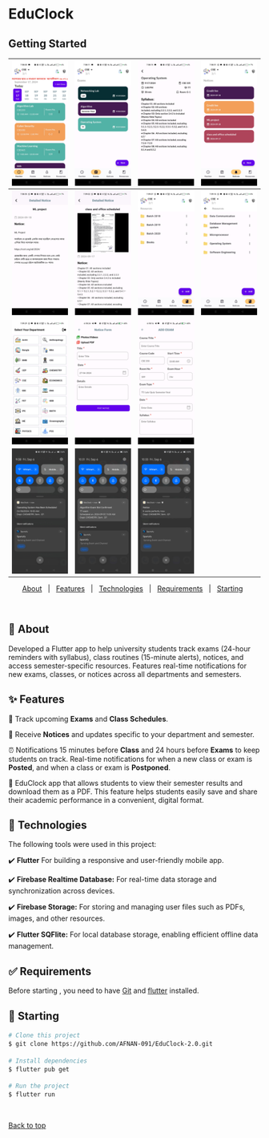 # EduClock



## Getting Started


| <img width="150" alt="018" src="https://github.com/AFNAN-091/EduClock-2.0/blob/main/gallery/Screenshot_2024-09-17-19-38-03-16_70f495e08671079829443d3bd5524ec5.jpg"/> | <img width="150" alt="018" src="https://github.com/AFNAN-091/EduClock-2.0/blob/main/gallery/Screenshot_2024-09-17-19-38-11-64_70f495e08671079829443d3bd5524ec5.jpg"/> | <img width="150" alt="018" src="https://github.com/AFNAN-091/EduClock-2.0/blob/main/gallery/Screenshot_2024-09-17-19-38-15-42_70f495e08671079829443d3bd5524ec5.jpg"/> | <img width="150" alt="018" src="https://github.com/AFNAN-091/EduClock-2.0/blob/main/gallery/Screenshot_2024-09-17-19-38-31-62_70f495e08671079829443d3bd5524ec5.jpg"/> |
|---|---|---|---|
|<img width="150" alt="018" src="https://github.com/AFNAN-091/EduClock-2.0/blob/main/gallery/Screenshot_2024-09-17-19-38-36-00_70f495e08671079829443d3bd5524ec5.jpg"/> | <img width="150" alt="018" src="https://github.com/AFNAN-091/EduClock-2.0/blob/main/gallery/Screenshot_2024-09-17-19-39-02-56_70f495e08671079829443d3bd5524ec5.jpg"/> | <img width="150" alt="018" src="https://github.com/AFNAN-091/EduClock-2.0/blob/main/gallery/Screenshot_2024-09-17-19-39-07-07_70f495e08671079829443d3bd5524ec5.jpg"/> | <img width="150" alt="018" src="https://github.com/AFNAN-091/EduClock-2.0/blob/main/gallery/Screenshot_2024-09-17-19-39-10-47_70f495e08671079829443d3bd5524ec5.jpg"/>  |
| <img width="150" alt="018" src="https://github.com/AFNAN-091/EduClock-2.0/blob/main/gallery/Screenshot_2024-09-17-19-39-39-45.jpg"/> | <img width="150" alt="018" src="https://github.com/AFNAN-091/EduClock-2.0/blob/main/gallery/Screenshot_2024-12-04-18-18-24-50_70f495e08671079829443d3bd5524ec5.jpg"/> | <img width="150" alt="018" src="https://github.com/AFNAN-091/EduClock-2.0/blob/main/gallery/Screenshot_2024-12-04-18-18-16-94_70f495e08671079829443d3bd5524ec5.jpg"/> |   |
| <img width="150" alt="018" src="https://github.com/AFNAN-091/EduClock-2.0/blob/main/gallery/Screenshot_2024-09-06-21-08-30-01_6012fa4d4ddec268fc5c7112cbb265e7.jpg"/> | <img width="150" alt="018" src="https://github.com/AFNAN-091/EduClock-2.0/blob/main/gallery/Screenshot_2024-09-06-22-31-03-82_b783bf344239542886fee7b48fa4b892.jpg"/> | <img width="150" alt="018" src="https://github.com/AFNAN-091/EduClock-2.0/blob/main/gallery/Screenshot_2024-09-06-22-33-06-96_b783bf344239542886fee7b48fa4b892.jpg"/> |   |

  <!-- <img alt="Github issues" src="https://img.shields.io/github/issues/jehato47/school2?color=56BEB8" /> -->
<!-- 
  <img alt="Github forks" src="https://img.shields.io/github/forks/jehato47/school2?color=56BEB8" />

  <img alt="Github stars" src="https://img.shields.io/github/stars/jehato47/school2?color=56BEB8" /> -->
</p>

<!-- Status -->

<!-- <h4 align="center"> 
	🚧  School2 🚀 Under construction...  🚧
</h4> 

<hr> -->

<p align="center">
  <a href="#dart-about">About</a> &#xa0; | &#xa0; 
  <a href="#sparkles-features">Features</a> &#xa0; | &#xa0;
  <a href="#rocket-technologies">Technologies</a> &#xa0; | &#xa0;
  <a href="#white_check_mark-requirements">Requirements</a> &#xa0; | &#xa0;
  <a href="#checkered_flag-starting">Starting</a> &#xa0; 
</p>

<br>

## :dart: About ##

Developed a Flutter app to help university students track exams (24-hour reminders with syllabus), class routines (15-minute alerts), notices, and access semester-specific resources. Features real-time notifications for new exams, classes, or notices across all departments and semesters.

## :sparkles: Features ##

📅 Track upcoming **Exams** and **Class Schedules**.

📝 Receive **Notices** and updates specific to your department and semester.

⏰ Notifications 15 minutes before **Class** and 24 hours before **Exams** to keep students on track. Real-time notifications for when a new class or exam is **Posted**, and when a class or exam is **Postponed**.

📄 EduClock app that allows students to view their semester results and download them as a PDF. This feature helps students easily save and share their academic performance in a convenient, digital format.

## :rocket: Technologies ##

The following tools were used in this project:

✔️ **Flutter** For building a responsive and user-friendly mobile app.

✔️ **Firebase Realtime Database:** For real-time data storage and synchronization across devices.

✔️ **Firebase Storage:** For storing and managing user files such as PDFs, images, and other resources.

✔️ **Flutter SQFlite:** For local database storage, enabling efficient offline data management.
<!-- - [Node.js](https://nodejs.org/en/)
- [React](https://pt-br.reactjs.org/)
- [React Native](https://reactnative.dev/)
- [TypeScript](https://www.typescriptlang.org/) -->

## :white_check_mark: Requirements ##

Before starting , you need to have [Git](https://git-scm.com) and [flutter](https://flutter.dev/docs/get-started/install) installed.

## :checkered_flag: Starting ##

```bash
# Clone this project
$ git clone https://github.com/AFNAN-091/EduClock-2.0.git

# Install dependencies
$ flutter pub get

# Run the project
$ flutter run

```
&#xa0;

<a href="#top">Back to top</a>
